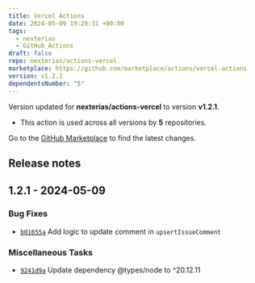 ```yaml
---
title: Vercel Actions
date: 2024-05-09 19:29:31 +00:00
tags:
  - nexterias
  - GitHub Actions
draft: false
repo: nexterias/actions-vercel
marketplace: https://github.com/marketplace/actions/vercel-actions
version: v1.2.1
dependentsNumber: "5"
---
```



Version updated for **nexterias/actions-vercel** to version **v1.2.1**.
- This action is used across all versions by **5** repositories.

Go to the [GitHub Marketplace](https://github.com/marketplace/actions/vercel-actions) to find the latest changes.

## Release notes

## 1.2.1 - 2024-05-09

### Bug Fixes

- [`b01655a`](https://github.com/nexterias/actions-vercel/commit/b01655a0e1d37f85a63021fa633df42d865aebc9) Add logic to update comment in `upsertIssueComment`

### Miscellaneous Tasks

- [`9241d9a`](https://github.com/nexterias/actions-vercel/commit/9241d9a8018667832451ca74395f88dab38aa3c7) Update dependency @types/node to ^20.12.11


